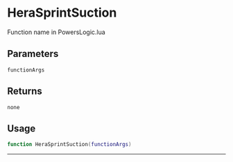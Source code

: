 # HeraSprintSuction
Function name in PowersLogic.lua
## Parameters
`functionArgs`
## Returns
`none`
## Usage
```lua
function HeraSprintSuction(functionArgs)
```
---
